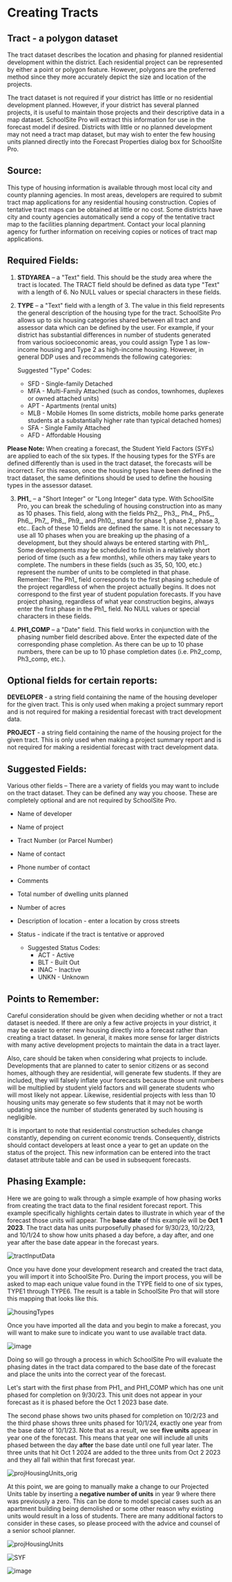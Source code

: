 # Creating Tracts
## Tract - a polygon dataset
The tract dataset describes the location and phasing for planned residential development within the district. Each residential project can be represented by either a point or polygon feature. However, polygons are the preferred method since they more accurately depict the size and location of the projects.  

 

The tract dataset is not required if your district has little or no residential development planned. However, if your district has several planned projects, it is useful to maintain those projects and their descriptive data in a map dataset. SchoolSite Pro will extract this information for use in the forecast model if desired. Districts with little or no planned development may not need a tract map dataset, but may wish to enter the few housing units planned directly into the Forecast Properties dialog box for SchoolSite Pro.  

## Source:
This type of housing information is available through most local city and county planning agencies.  In most areas, developers are required to submit tract map applications for any residential housing construction.  Copies of tentative tract maps can be obtained at little or no cost.  Some districts have city and county agencies automatically send a copy of the tentative tract map to the facilities planning department.  Contact your local planning agency for further information on receiving copies or notices of tract map applications.

## Required Fields:
1. **STDYAREA** – a "Text" field.  This should be the study area where the tract is located. The TRACT field should be defined as data type "Text" with a length of 6. No NULL values or special characters in these fields.

2. **TYPE** – a "Text" field with a length of  3.  The value in this field represents the general description of the housing type for the tract. SchoolSite Pro allows up to six housing categories shared between all tract and assessor data which can be defined by the user. For example, if your district has substantial differences in number of students generated from various socioeconomic areas, you could assign Type 1 as low-income housing and Type 2 as high-income housing. However, in general DDP uses and recommends the following categories:  

   Suggested "Type" Codes:
   * SFD - Single-family Detached
   * MFA - Multi-Family Attached (such as condos, townhomes, duplexes or owned attached units)
   * APT - Apartments (rental units)
   * MLB - Mobile Homes (In some districts, mobile home parks generate students at a substantially higher rate than typical detached homes)
   * SFA - Single Family Attached
   * AFD - Affordable Housing

**Please Note:** When creating a forecast, the Student Yield Factors (SYFs) are applied to each of the six types. If the housing types for the SYFs are defined differently than is used in the tract dataset, the forecasts will be incorrect.  For this reason, once the housing types have been defined in the tract dataset, the same definitions should be used to define the housing types in the assessor dataset.  

 

3. __PH1___ – a "Short Integer" or "Long Integer" data type. With SchoolSite Pro, you can break the scheduling of housing construction into as many as 10 phases.  This field, along with the fields Ph2_, Ph3_, Ph4_, Ph5_, Ph6_, Ph7_, Ph8_, Ph9_, and Ph10_, stand for phase 1, phase 2, phase 3, etc..  Each of these 10 fields are defined the same.  It is not necessary to use all 10 phases when you are breaking up the phasing of a development, but they should always be entered starting with Ph1_.  Some developments may be scheduled to finish in a relatively short period of time (such as a few months), while others may take years to complete.  The numbers in these fields (such as 35, 50, 100, etc.) represent the number of units to be completed in that phase. Remember: The Ph1_ field corresponds to the first phasing schedule of the project regardless of when the project actually begins. It does not correspond to the first year of student population forecasts. If you have project phasing, regardless of what year construction begins, always enter the first phase in the Ph1_ field. No NULL values or special characters in these fields.

4. **PH1_COMP** – a "Date" field.  This field works in conjunction with the phasing number field described above.  Enter the expected date of the corresponding phase completion.  As there can be up to 10 phase numbers, there can be up to 10 phase completion dates (i.e. Ph2_comp, Ph3_comp, etc.).

## Optional fields for certain reports:
**DEVELOPER** - a string field containing the name of the housing developer for the given tract. This is only used when making a project summary report and is not required for making a residential forecast with tract development data.

**PROJECT** - a string field containing the name of the housing project for the given tract. This is only used when making a project summary report and is not required for making a residential forecast with tract development data.

## Suggested Fields:
Various other fields – There are a variety of fields you may want to include on the tract dataset.  They can be defined any way you choose.  These are completely optional and are not required by SchoolSite Pro.  

* Name of developer

* Name of project

* Tract Number (or Parcel Number)

* Name of contact

* Phone number of contact

* Comments

* Total number of dwelling units planned

* Number of acres

* Description of location - enter a location by cross streets

* Status - indicate if the tract is tentative or approved
  * Suggested Status Codes:
    * ACT - Active
    * BLT - Built Out
    * INAC - Inactive
    * UNKN - Unknown

## Points to Remember:
Careful consideration should be given when deciding whether or not a tract dataset is needed. If there are only a few active projects in your district, it may be easier to enter new housing directly into a forecast rather than creating a tract dataset. In general, it makes more sense for larger districts with many active development projects to maintain the data in a tract layer.

 

Also, care should be taken when considering what projects to include.  Developments that are planned to cater to senior citizens or as second homes, although they are residential, will generate few students.  If they are included, they will falsely inflate your forecasts because those unit numbers will be multiplied by student yield factors and will generate students who will most likely not appear.  Likewise, residential projects with less than 10 housing units may generate so few students that it may not be worth updating since the number of students generated by such housing is negligible.

 

It is important to note that residential construction schedules change constantly, depending on current economic trends. Consequently, districts should contact developers at least once a year to get an update on the status of the project.  This new information can be entered into the tract dataset attribute table and can be used in subsequent forecasts.

## Phasing Example:
Here we are going to walk through a simple example of how phasing works from creating the tract data to the final resident forecast report. This example specifically highlights certain dates to illustrate in which year of the forecast those units will appear. The **base date** of this example will be **Oct 1 2023**. The tract data has units purposefully phased for 9/30/23, 10/2/23, and 10/1/24 to show how units phased a day before, a day after, and one year after the base date appear in the forecast years.

![tractInputData](https://github.com/dbutz/SchoolSite-Pro-Docs/assets/5185948/ad9f320f-d0d0-4fbf-a6f1-37d962102dd9)

Once you have done your development research and created the tract data, you will import it into SchoolSite Pro. During the import process, you will be asked to map each unique value found in the TYPE field to one of six types, TYPE1 through TYPE6. The result is a table in SchoolSite Pro that will store this mapping that looks like this.

![housingTypes](https://github.com/dbutz/SchoolSite-Pro-Docs/assets/5185948/86a19422-39a3-46e4-811e-a39c2d768f1d)

Once you have imported all the data and you begin to make a forecast, you will want to make sure to indicate you want to use available tract data.

![image](https://github.com/dbutz/SchoolSite-Pro-Docs/assets/5185948/395c1194-0572-43ed-a4ed-fc54180b9c71)

Doing so will go through a process in which SchoolSite Pro will evaluate the phasing dates in the tract data compared to the base date of the forecast and place the units into the correct year of the forecast. 

Let's start with the first phase from PH1_ and PH1_COMP which has one unit phased for completion on 9/30/23. This unit does not appear in your forecast as it is phased before the Oct 1 2023 base date.

The second phase shows two units phased for completion on 10/2/23 and the third phase shows three units phased for 10/1/24, exactly one year from the base date of 10/1/23. Note that as a result, we see **five units** appear in year one of the forecast. This means that year one will include all units phased between the day **after** the base date until one full year later. The three units that hit Oct 1 2024 are added to the three units from Oct 2 2023 and they all fall within that first forecast year.

![projHousingUnits_orig](https://github.com/dbutz/SchoolSite-Pro-Docs/assets/5185948/72ba2d1c-6502-4afa-b6ee-df5236c69c28)

At this point, we are going to manually make a change to our Projected Units table by inserting a **negative number of units** in year 9 where there was previously a zero. This can be done to model special cases such as an apartment building being demolished or some other reason why existing units would result in a loss of students. There are many additional factors to consider in these cases, so please proceed with the advice and counsel of a senior school planner.

![projHousingUnits](https://github.com/dbutz/SchoolSite-Pro-Docs/assets/5185948/9ad7d6ab-85b1-4995-b292-33b50e5e3f4a)

![SYF](https://github.com/dbutz/SchoolSite-Pro-Docs/assets/5185948/137306ed-ea9a-4d0a-9e3c-3e3c77de4177)


![image](https://github.com/dbutz/SchoolSite-Pro-Docs/assets/5185948/635857f2-8d5e-4dd5-a130-47596f0ed1ba)

